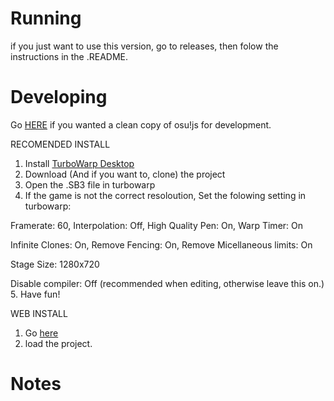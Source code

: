 # Running
if you just want to use this version, go to releases, then folow the instructions in the .README.

# Developing

Go [HERE](https://github.com/TheEggo58/osujs-master) if you wanted a clean copy of osu!js for development.

RECOMENDED INSTALL

1. Install [TurboWarp Desktop](https://desktop.turbowarp.org/)
2. Download (And if you want to, clone) the project
3. Open the .SB3 file in turbowarp
4. If the game is not the correct resoloution, Set the folowing setting in turbowarp:

Framerate: 60, Interpolation: Off, High Quality Pen: On, Warp Timer: On

Infinite Clones: On, Remove Fencing: On, Remove Micellaneous limits: On

Stage Size: 1280x720

Disable compiler: Off (recommended when editing, otherwise leave this on.)
 5. Have fun!

WEB INSTALL

1. Go [here](https://turbowarp.org/editor?size=1280x720&interpolate&clones=Infinity&offscreen&limitless)
2. load the project.

# Notes
